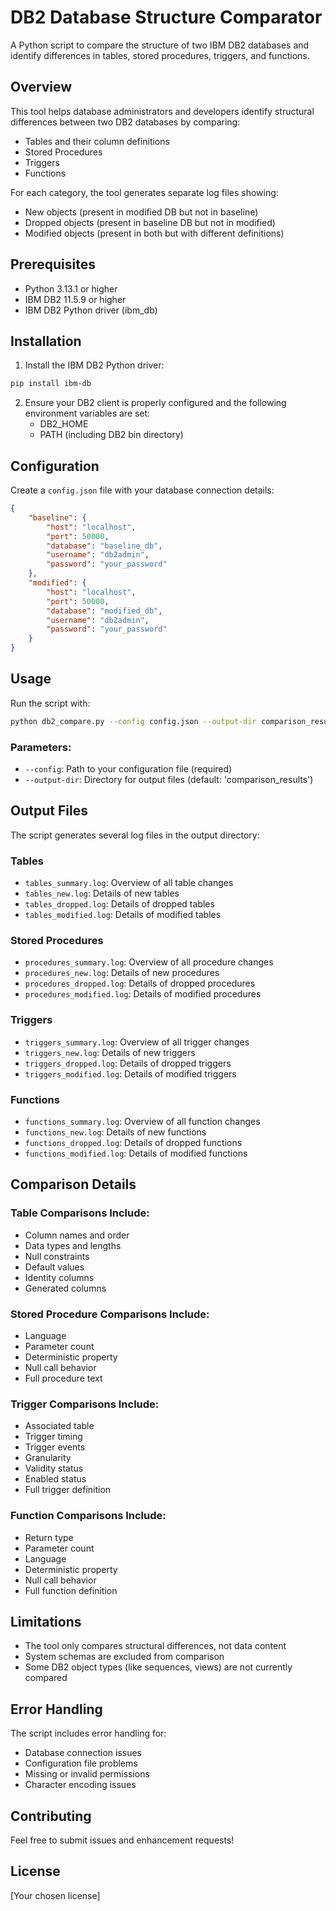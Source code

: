 # DB2 Database Structure Comparator

A Python script to compare the structure of two IBM DB2 databases and identify differences in tables, stored procedures, triggers, and functions.

## Overview

This tool helps database administrators and developers identify structural differences between two DB2 databases by comparing:
- Tables and their column definitions
- Stored Procedures
- Triggers
- Functions

For each category, the tool generates separate log files showing:
- New objects (present in modified DB but not in baseline)
- Dropped objects (present in baseline DB but not in modified)
- Modified objects (present in both but with different definitions)

## Prerequisites

- Python 3.13.1 or higher
- IBM DB2 11.5.9 or higher
- IBM DB2 Python driver (ibm_db)

## Installation

1. Install the IBM DB2 Python driver:
```bash
pip install ibm-db
```

2. Ensure your DB2 client is properly configured and the following environment variables are set:
   - DB2_HOME
   - PATH (including DB2 bin directory)

## Configuration

Create a `config.json` file with your database connection details:

```json
{
    "baseline": {
        "host": "localhost",
        "port": 50000,
        "database": "baseline_db",
        "username": "db2admin",
        "password": "your_password"
    },
    "modified": {
        "host": "localhost",
        "port": 50000,
        "database": "modified_db",
        "username": "db2admin",
        "password": "your_password"
    }
}
```

## Usage

Run the script with:

```bash
python db2_compare.py --config config.json --output-dir comparison_results
```

### Parameters:
- `--config`: Path to your configuration file (required)
- `--output-dir`: Directory for output files (default: 'comparison_results')

## Output Files

The script generates several log files in the output directory:

### Tables
- `tables_summary.log`: Overview of all table changes
- `tables_new.log`: Details of new tables
- `tables_dropped.log`: Details of dropped tables
- `tables_modified.log`: Details of modified tables

### Stored Procedures
- `procedures_summary.log`: Overview of all procedure changes
- `procedures_new.log`: Details of new procedures
- `procedures_dropped.log`: Details of dropped procedures
- `procedures_modified.log`: Details of modified procedures

### Triggers
- `triggers_summary.log`: Overview of all trigger changes
- `triggers_new.log`: Details of new triggers
- `triggers_dropped.log`: Details of dropped triggers
- `triggers_modified.log`: Details of modified triggers

### Functions
- `functions_summary.log`: Overview of all function changes
- `functions_new.log`: Details of new functions
- `functions_dropped.log`: Details of dropped functions
- `functions_modified.log`: Details of modified functions

## Comparison Details

### Table Comparisons Include:
- Column names and order
- Data types and lengths
- Null constraints
- Default values
- Identity columns
- Generated columns

### Stored Procedure Comparisons Include:
- Language
- Parameter count
- Deterministic property
- Null call behavior
- Full procedure text

### Trigger Comparisons Include:
- Associated table
- Trigger timing
- Trigger events
- Granularity
- Validity status
- Enabled status
- Full trigger definition

### Function Comparisons Include:
- Return type
- Parameter count
- Language
- Deterministic property
- Null call behavior
- Full function definition

## Limitations

- The tool only compares structural differences, not data content
- System schemas are excluded from comparison
- Some DB2 object types (like sequences, views) are not currently compared

## Error Handling

The script includes error handling for:
- Database connection issues
- Configuration file problems
- Missing or invalid permissions
- Character encoding issues

## Contributing

Feel free to submit issues and enhancement requests!

## License

[Your chosen license]
